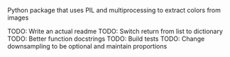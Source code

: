 Python package that uses PIL and multiprocessing to extract colors from images

TODO: Write an actual readme
TODO: Switch return from list to dictionary
TODO: Better function docstrings
TODO: Build tests
TODO: Change downsampling to be optional and maintain proportions
